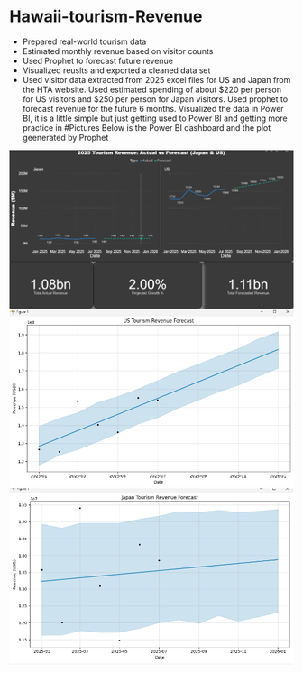# Hawaii-tourism-Revenue
- Prepared real-world tourism data 
- Estimated monthly revenue based on visitor counts
- Used Prophet to forecast future revenue
- Visualized reuslts and exported a cleaned data set
- Used visitor data extracted from 2025 excel files for US and Japan from the HTA website.
Used estimated spending of about $220 per person for US visitors and $250 per person for Japan visitors.
Used prophet to forecast revenue for the future 6 months.
Visualized the data in Power BI, it is a little simple but just getting used to Power BI and getting more practice in
#Pictures
Below is the Power BI dashboard and the plot geenerated by Prophet

![Power BI](Screenshot%202025-08-29%20225856.png)
![US Prophet](./Screenshot%202025-08-29%20234236.png)
![Japan Prophet](./Screenshot%202025-08-29%20234243.png)
